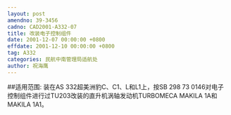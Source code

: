 ```yaml
---
layout: post
amendno: 39-3456
cadno: CAD2001-A332-07
title: 改装电子控制组件
date: 2001-12-07 00:00:00 +0800
effdate: 2001-12-10 00:00:00 +0800
tag: A332
categories: 民航中南管理局适航处
author: 祝海鹰
---
```


##适用范围:
装在AS 332超美洲豹C、C1、L和L1上，按SB 298 73 0146对电子控制组件进行过TU203改装的直升机涡轴发动机TURBOMECA MAKILA 1A和MAKILA 1A1。

